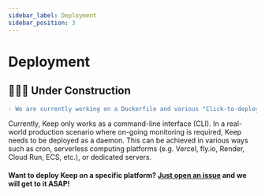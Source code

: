 ```yaml
---
sidebar_label: Deployment
sidebar_position: 3
---
```


# Deployment

## 👷🏻‍♀️ Under Construction

```diff
- We are currently working on a Dockerfile and various "Click-to-deploy" buttons, coming soon!
```

Currently, Keep only works as a command-line interface (CLI).
In a real-world production scenario where on-going monitoring is required, Keep needs to be deployed as a daemon.
This can be achieved in various ways such as cron, serverless computing platforms (e.g. Vercel, fly.io, Render, Cloud Run, ECS, etc.), or dedicated servers.

#### Want to deploy Keep on a specific platform? [Just open an issue](https://github.com/keephq/keep/issues/new?assignees=&labels=&template=feature_request.md&title=feature:%20new%20deployment%20option) and we will get to it ASAP!
